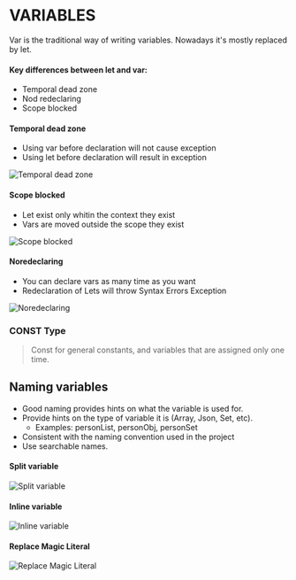 # VARIABLES

Var is the traditional way of writing variables. Nowadays it's mostly replaced by let.

#### Key differences between let and var:

- Temporal dead zone
- Nod redeclaring
- Scope blocked

#### Temporal dead zone

- Using var before declaration will not cause exception
- Using let before declaration will result in exception

![Temporal dead zone](https://i.imgur.com/pm2z1aK.png, "Temporal dead zone")

#### Scope blocked

- Let exist only whitin the context they exist
- Vars are moved outside the scope they exist

![Scope blocked](https://i.imgur.com/LX1J39A.png "Scope blocked")

#### Noredeclaring

- You can declare vars as many time as you want
- Redeclaration of Lets will throw Syntax Errors Exception

![Noredeclaring](https://i.imgur.com/pvGwuaV.png "Noredeclaring")

### CONST Type

> Const for general constants, and variables that are assigned only one time.

## Naming variables

- Good naming provides hints on what the variable is used for.
- Provide hints on the type of variable it is (Array, Json, Set, etc).
  - Examples: personList, personObj, personSet
- Consistent with the naming convention used in the project
- Use searchable names.

#### Split variable

![Split variable](https://i.imgur.com/Hc0rB6F.png "Split variable")

#### Inline variable

![Inline variable](https://i.imgur.com/1c4BGmc.png "Inline variable")

#### Replace Magic Literal

![Replace Magic Literal](https://i.imgur.com/oKgydtO.png "Replace Magic Literal")
